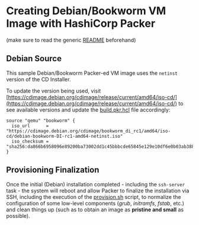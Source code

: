 Creating Debian/Bookworm VM Image with HashiCorp Packer
=======================================================
(make sure to read the generic [README](../README.md) beforehand)

Debian Source
-------------

This sample Debian/Bookworm Packer-ed VM image uses the `netinst` version of the CD Installer.

To update the version being used, visit
[https://cdimage.debian.org/cdimage/release/current/amd64/iso-cd/](https://cdimage.debian.org/cdimage/release/current/amd64/iso-cd/)
to see available versions and update the [build.pkr.hcl](./build.pkr.hcl) file accordingly:

```hcl
source "qemu" "bookworm" {
  iso_url      = "https://cdimage.debian.org/cdimage/bookworm_di_rc1/amd64/iso-cd/debian-bookworm-DI-rc1-amd64-netinst.iso"
  iso_checksum = "sha256:da866b6958096e89200ba73002dd1c45bbbcde65845e129e10df6e0b03ab3884"
}
```


Provisioning Finalization
-------------------------

Once the initial (Debian) installation completed - including the `ssh-server` task - the system will reboot and
allow Packer to finalize the installation via SSH, including the execution of the [provision.sh](./provision.sh) script,
to normalize the configuration of some low-level components (_grub_, _initramfs_, _fstab_, etc.) and clean things up
(such as to obtain an image as **pristine and small** as possible).
